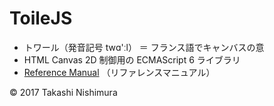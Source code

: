 # ToileJS

* トワール（発音記号 twɑ'ːl） ＝ フランス語でキャンバスの意
* HTML Canvas 2D 制御用の ECMAScript 6 ライブラリ
* [Reference Manual](https://github.com/TakashiNishimura/toile.js/blob/master/doc/reference.md) （リファレンスマニュアル）

© 2017 Takashi Nishimura
